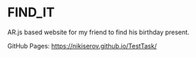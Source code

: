 # FIND_IT
AR.js based website for my friend to find his birthday present.

GitHub Pages: https://nikiserov.github.io/TestTask/

